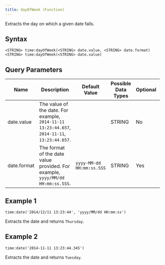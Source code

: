 ```yaml
---
title: dayOfWeek (Function)
---
```


Extracts the day on which a given date falls.

## Syntax

    <STRING> time:dayOfWeek(<STRING> date.value, <STRING> date.format)
    <STRING> time:dayOfWeek(<STRING> date.value)

## Query Parameters

| Name        | Description            | Default Value | Possible Data Types | Optional | Dynamic |
|-------------|----------------------------------------------------------------------------------------------|-----------------------------|---------------------|----------|---------|
| date.value  | The value of the date. For example, `2014-11-11 13:23:44.657`, `2014-11-11`, `13:23:44.657`. | | STRING| No       | Yes     |
| date.format | The format of the date value provided. For example, `yyyy/MM/dd HH:mm:ss.SSS`. | `yyyy-MM-dd HH:mm:ss.SSS` | STRING| Yes      | Yes     |

## Example 1

    time:date('2014/12/11 13:23:44', 'yyyy/MM/dd HH:mm:ss')

Extracts the date and returns `Thursday`.

## Example 2

    time:date('2014-11-11 13:23:44.345')

Extracts the date and returns `Tuesday`.

